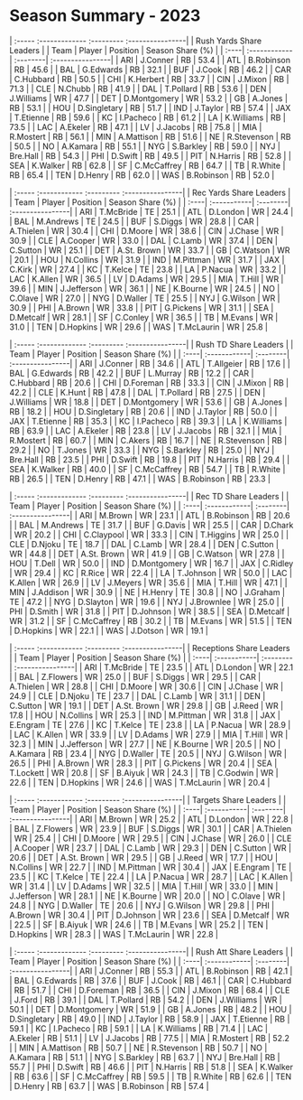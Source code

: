 # Season Summary - 2023

| :----- :------------- :--------- :----------------|
|              Rush Yards Share Leaders             |
| Team | Player       | Position | Season Share (%) |
| :----| :------------| :--------| :----------------|
| ARI  | J.Conner     | RB       | 53.4             |
| ATL  | B.Robinson   | RB       | 45.6             |
| BAL  | G.Edwards    | RB       | 32.1             |
| BUF  | J.Cook       | RB       | 46.2             |
| CAR  | C.Hubbard    | RB       | 50.5             |
| CHI  | K.Herbert    | RB       | 33.7             |
| CIN  | J.Mixon      | RB       | 71.3             |
| CLE  | N.Chubb      | RB       | 41.9             |
| DAL  | T.Pollard    | RB       | 53.6             |
| DEN  | J.Williams   | WR       | 47.7             |
| DET  | D.Montgomery | WR       | 53.2             |
| GB   | A.Jones      | RB       | 53.1             |
| HOU  | D.Singletary | RB       | 51.7             |
| IND  | J.Taylor     | RB       | 57.4             |
| JAX  | T.Etienne    | RB       | 59.6             |
| KC   | I.Pacheco    | RB       | 61.2             |
| LA   | K.Williams   | RB       | 73.5             |
| LAC  | A.Ekeler     | RB       | 47.1             |
| LV   | J.Jacobs     | RB       | 75.8             |
| MIA  | R.Mostert    | RB       | 56.1             |
| MIN  | A.Mattison   | RB       | 51.6             |
| NE   | R.Stevenson  | RB       | 50.5             |
| NO   | A.Kamara     | RB       | 55.1             |
| NYG  | S.Barkley    | RB       | 59.0             |
| NYJ  | Bre.Hall     | RB       | 54.3             |
| PHI  | D.Swift      | RB       | 49.5             |
| PIT  | N.Harris     | RB       | 52.8             |
| SEA  | K.Walker     | RB       | 62.8             |
| SF   | C.McCaffrey  | RB       | 64.7             |
| TB   | R.White      | RB       | 65.4             |
| TEN  | D.Henry      | RB       | 62.0             |
| WAS  | B.Robinson   | RB       | 52.0             |

| :----- :------------ :--------- :----------------|
|             Rec Yards Share Leaders              |
| Team | Player      | Position | Season Share (%) |
| :----| :-----------| :--------| :----------------|
| ARI  | T.McBride   | TE       | 25.1             |
| ATL  | D.London    | WR       | 24.4             |
| BAL  | M.Andrews   | TE       | 24.5             |
| BUF  | S.Diggs     | WR       | 28.8             |
| CAR  | A.Thielen   | WR       | 30.4             |
| CHI  | D.Moore     | WR       | 38.6             |
| CIN  | J.Chase     | WR       | 30.9             |
| CLE  | A.Cooper    | WR       | 33.0             |
| DAL  | C.Lamb      | WR       | 37.4             |
| DEN  | C.Sutton    | WR       | 25.1             |
| DET  | A.St. Brown | WR       | 33.7             |
| GB   | C.Watson    | WR       | 20.1             |
| HOU  | N.Collins   | WR       | 31.9             |
| IND  | M.Pittman   | WR       | 31.7             |
| JAX  | C.Kirk      | WR       | 27.4             |
| KC   | T.Kelce     | TE       | 23.8             |
| LA   | P.Nacua     | WR       | 33.2             |
| LAC  | K.Allen     | WR       | 36.5             |
| LV   | D.Adams     | WR       | 29.5             |
| MIA  | T.Hill      | WR       | 39.6             |
| MIN  | J.Jefferson | WR       | 36.1             |
| NE   | K.Bourne    | WR       | 24.5             |
| NO   | C.Olave     | WR       | 27.0             |
| NYG  | D.Waller    | TE       | 25.5             |
| NYJ  | G.Wilson    | WR       | 30.9             |
| PHI  | A.Brown     | WR       | 33.8             |
| PIT  | G.Pickens   | WR       | 31.1             |
| SEA  | D.Metcalf   | WR       | 28.1             |
| SF   | C.Conley    | WR       | 36.5             |
| TB   | M.Evans     | WR       | 31.0             |
| TEN  | D.Hopkins   | WR       | 29.6             |
| WAS  | T.McLaurin  | WR       | 25.8             |

| :----- :------------- :--------- :----------------|
|               Rush TD Share Leaders               |
| Team | Player       | Position | Season Share (%) |
| :----| :------------| :--------| :----------------|
| ARI  | J.Conner     | RB       | 34.6             |
| ATL  | T.Allgeier   | RB       | 17.6             |
| BAL  | G.Edwards    | RB       | 42.2             |
| BUF  | L.Murray     | RB       | 12.2             |
| CAR  | C.Hubbard    | RB       | 20.6             |
| CHI  | D.Foreman    | RB       | 33.3             |
| CIN  | J.Mixon      | RB       | 42.2             |
| CLE  | K.Hunt       | RB       | 47.8             |
| DAL  | T.Pollard    | RB       | 27.5             |
| DEN  | J.Williams   | WR       | 18.8             |
| DET  | D.Montgomery | WR       | 53.6             |
| GB   | A.Jones      | RB       | 18.2             |
| HOU  | D.Singletary | RB       | 20.6             |
| IND  | J.Taylor     | RB       | 50.0             |
| JAX  | T.Etienne    | RB       | 35.3             |
| KC   | I.Pacheco    | RB       | 39.3             |
| LA   | K.Williams   | RB       | 63.9             |
| LAC  | A.Ekeler     | RB       | 23.8             |
| LV   | J.Jacobs     | RB       | 32.1             |
| MIA  | R.Mostert    | RB       | 60.7             |
| MIN  | C.Akers      | RB       | 16.7             |
| NE   | R.Stevenson  | RB       | 29.2             |
| NO   | T.Jones      | WR       | 33.3             |
| NYG  | S.Barkley    | RB       | 25.0             |
| NYJ  | Bre.Hall     | RB       | 23.5             |
| PHI  | D.Swift      | RB       | 19.8             |
| PIT  | N.Harris     | RB       | 29.4             |
| SEA  | K.Walker     | RB       | 40.0             |
| SF   | C.McCaffrey  | RB       | 54.7             |
| TB   | R.White      | RB       | 26.5             |
| TEN  | D.Henry      | RB       | 47.1             |
| WAS  | B.Robinson   | RB       | 23.3             |

| :----- :------------- :--------- :----------------|
|                Rec TD Share Leaders               |
| Team | Player       | Position | Season Share (%) |
| :----| :------------| :--------| :----------------|
| ARI  | M.Brown      | WR       | 23.1             |
| ATL  | B.Robinson   | RB       | 20.6             |
| BAL  | M.Andrews    | TE       | 31.7             |
| BUF  | G.Davis      | WR       | 25.5             |
| CAR  | D.Chark      | WR       | 20.2             |
| CHI  | C.Claypool   | WR       | 33.3             |
| CIN  | T.Higgins    | WR       | 25.0             |
| CLE  | D.Njoku      | TE       | 18.7             |
| DAL  | C.Lamb       | WR       | 28.4             |
| DEN  | C.Sutton     | WR       | 44.8             |
| DET  | A.St. Brown  | WR       | 41.9             |
| GB   | C.Watson     | WR       | 27.8             |
| HOU  | T.Dell       | WR       | 50.0             |
| IND  | D.Montgomery | WR       | 16.7             |
| JAX  | C.Ridley     | WR       | 29.4             |
| KC   | R.Rice       | WR       | 22.4             |
| LA   | T.Johnson    | WR       | 50.0             |
| LAC  | K.Allen      | WR       | 26.9             |
| LV   | J.Meyers     | WR       | 35.6             |
| MIA  | T.Hill       | WR       | 47.1             |
| MIN  | J.Addison    | WR       | 30.9             |
| NE   | H.Henry      | TE       | 30.8             |
| NO   | J.Graham     | TE       | 47.2             |
| NYG  | D.Slayton    | WR       | 19.6             |
| NYJ  | J.Brownlee   | WR       | 25.0             |
| PHI  | D.Smith      | WR       | 31.8             |
| PIT  | D.Johnson    | WR       | 38.5             |
| SEA  | D.Metcalf    | WR       | 31.2             |
| SF   | C.McCaffrey  | RB       | 30.2             |
| TB   | M.Evans      | WR       | 51.5             |
| TEN  | D.Hopkins    | WR       | 22.1             |
| WAS  | J.Dotson     | WR       | 19.1             |

| :----- :------------ :--------- :----------------|
|             Receptions Share Leaders             |
| Team | Player      | Position | Season Share (%) |
| :----| :-----------| :--------| :----------------|
| ARI  | T.McBride   | TE       | 23.5             |
| ATL  | D.London    | WR       | 22.1             |
| BAL  | Z.Flowers   | WR       | 25.0             |
| BUF  | S.Diggs     | WR       | 29.5             |
| CAR  | A.Thielen   | WR       | 28.8             |
| CHI  | D.Moore     | WR       | 30.6             |
| CIN  | J.Chase     | WR       | 24.9             |
| CLE  | D.Njoku     | TE       | 23.7             |
| DAL  | C.Lamb      | WR       | 31.1             |
| DEN  | C.Sutton    | WR       | 19.1             |
| DET  | A.St. Brown | WR       | 29.8             |
| GB   | J.Reed      | WR       | 17.8             |
| HOU  | N.Collins   | WR       | 25.3             |
| IND  | M.Pittman   | WR       | 31.8             |
| JAX  | E.Engram    | TE       | 27.6             |
| KC   | T.Kelce     | TE       | 23.8             |
| LA   | P.Nacua     | WR       | 28.9             |
| LAC  | K.Allen     | WR       | 33.9             |
| LV   | D.Adams     | WR       | 27.9             |
| MIA  | T.Hill      | WR       | 32.3             |
| MIN  | J.Jefferson | WR       | 27.7             |
| NE   | K.Bourne    | WR       | 20.5             |
| NO   | A.Kamara    | RB       | 23.4             |
| NYG  | D.Waller    | TE       | 20.5             |
| NYJ  | G.Wilson    | WR       | 26.5             |
| PHI  | A.Brown     | WR       | 28.3             |
| PIT  | G.Pickens   | WR       | 20.4             |
| SEA  | T.Lockett   | WR       | 20.8             |
| SF   | B.Aiyuk     | WR       | 24.3             |
| TB   | C.Godwin    | WR       | 22.6             |
| TEN  | D.Hopkins   | WR       | 24.6             |
| WAS  | T.McLaurin  | WR       | 20.4             |

| :----- :------------ :--------- :----------------|
|              Targets Share Leaders               |
| Team | Player      | Position | Season Share (%) |
| :----| :-----------| :--------| :----------------|
| ARI  | M.Brown     | WR       | 25.2             |
| ATL  | D.London    | WR       | 22.8             |
| BAL  | Z.Flowers   | WR       | 23.9             |
| BUF  | S.Diggs     | WR       | 30.1             |
| CAR  | A.Thielen   | WR       | 25.4             |
| CHI  | D.Moore     | WR       | 29.5             |
| CIN  | J.Chase     | WR       | 26.0             |
| CLE  | A.Cooper    | WR       | 23.7             |
| DAL  | C.Lamb      | WR       | 29.3             |
| DEN  | C.Sutton    | WR       | 20.6             |
| DET  | A.St. Brown | WR       | 29.5             |
| GB   | J.Reed      | WR       | 17.7             |
| HOU  | N.Collins   | WR       | 22.7             |
| IND  | M.Pittman   | WR       | 30.4             |
| JAX  | E.Engram    | TE       | 23.5             |
| KC   | T.Kelce     | TE       | 22.4             |
| LA   | P.Nacua     | WR       | 28.7             |
| LAC  | K.Allen     | WR       | 31.4             |
| LV   | D.Adams     | WR       | 32.5             |
| MIA  | T.Hill      | WR       | 33.0             |
| MIN  | J.Jefferson | WR       | 28.1             |
| NE   | K.Bourne    | WR       | 20.0             |
| NO   | C.Olave     | WR       | 24.8             |
| NYG  | D.Waller    | TE       | 20.6             |
| NYJ  | G.Wilson    | WR       | 29.8             |
| PHI  | A.Brown     | WR       | 30.4             |
| PIT  | D.Johnson   | WR       | 23.6             |
| SEA  | D.Metcalf   | WR       | 22.5             |
| SF   | B.Aiyuk     | WR       | 24.6             |
| TB   | M.Evans     | WR       | 25.2             |
| TEN  | D.Hopkins   | WR       | 28.3             |
| WAS  | T.McLaurin  | WR       | 22.8             |

| :----- :------------- :--------- :----------------|
|               Rush Att Share Leaders              |
| Team | Player       | Position | Season Share (%) |
| :----| :------------| :--------| :----------------|
| ARI  | J.Conner     | RB       | 55.3             |
| ATL  | B.Robinson   | RB       | 42.1             |
| BAL  | G.Edwards    | RB       | 37.6             |
| BUF  | J.Cook       | RB       | 46.1             |
| CAR  | C.Hubbard    | RB       | 51.7             |
| CHI  | D.Foreman    | RB       | 36.5             |
| CIN  | J.Mixon      | RB       | 68.4             |
| CLE  | J.Ford       | RB       | 39.1             |
| DAL  | T.Pollard    | RB       | 54.2             |
| DEN  | J.Williams   | WR       | 50.1             |
| DET  | D.Montgomery | WR       | 51.9             |
| GB   | A.Jones      | RB       | 48.2             |
| HOU  | D.Singletary | RB       | 49.0             |
| IND  | J.Taylor     | RB       | 58.9             |
| JAX  | T.Etienne    | RB       | 59.1             |
| KC   | I.Pacheco    | RB       | 59.1             |
| LA   | K.Williams   | RB       | 71.4             |
| LAC  | A.Ekeler     | RB       | 51.1             |
| LV   | J.Jacobs     | RB       | 77.5             |
| MIA  | R.Mostert    | RB       | 52.2             |
| MIN  | A.Mattison   | RB       | 50.7             |
| NE   | R.Stevenson  | RB       | 50.7             |
| NO   | A.Kamara     | RB       | 51.1             |
| NYG  | S.Barkley    | RB       | 63.7             |
| NYJ  | Bre.Hall     | RB       | 55.7             |
| PHI  | D.Swift      | RB       | 46.6             |
| PIT  | N.Harris     | RB       | 51.8             |
| SEA  | K.Walker     | RB       | 63.6             |
| SF   | C.McCaffrey  | RB       | 59.5             |
| TB   | R.White      | RB       | 62.6             |
| TEN  | D.Henry      | RB       | 63.7             |
| WAS  | B.Robinson   | RB       | 57.4             |

